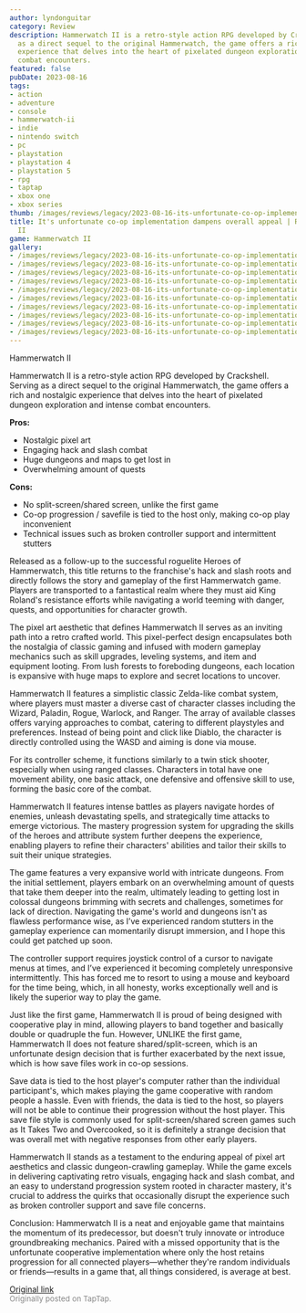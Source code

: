 ```yaml
---
author: lyndonguitar
category: Review
description: Hammerwatch II is a retro-style action RPG developed by Crackshell. Serving
  as a direct sequel to the original Hammerwatch, the game offers a rich and nostalgic
  experience that delves into the heart of pixelated dungeon exploration and intense
  combat encounters.
featured: false
pubDate: 2023-08-16
tags:
- action
- adventure
- console
- hammerwatch-ii
- indie
- nintendo switch
- pc
- playstation
- playstation 4
- playstation 5
- rpg
- taptap
- xbox one
- xbox series
thumb: /images/reviews/legacy/2023-08-16-its-unfortunate-co-op-implementation-dampens-overall-appeal--review---hammerwatch-ii-0.avif
title: It's unfortunate co-op implementation dampens overall appeal | Review - Hammerwatch
  II
game: Hammerwatch II
gallery:
- /images/reviews/legacy/2023-08-16-its-unfortunate-co-op-implementation-dampens-overall-appeal--review---hammerwatch-ii-0.avif
- /images/reviews/legacy/2023-08-16-its-unfortunate-co-op-implementation-dampens-overall-appeal--review---hammerwatch-ii-1.avif
- /images/reviews/legacy/2023-08-16-its-unfortunate-co-op-implementation-dampens-overall-appeal--review---hammerwatch-ii-2.avif
- /images/reviews/legacy/2023-08-16-its-unfortunate-co-op-implementation-dampens-overall-appeal--review---hammerwatch-ii-3.avif
- /images/reviews/legacy/2023-08-16-its-unfortunate-co-op-implementation-dampens-overall-appeal--review---hammerwatch-ii-4.avif
- /images/reviews/legacy/2023-08-16-its-unfortunate-co-op-implementation-dampens-overall-appeal--review---hammerwatch-ii-5.avif
- /images/reviews/legacy/2023-08-16-its-unfortunate-co-op-implementation-dampens-overall-appeal--review---hammerwatch-ii-6.avif
- /images/reviews/legacy/2023-08-16-its-unfortunate-co-op-implementation-dampens-overall-appeal--review---hammerwatch-ii-7.avif
- /images/reviews/legacy/2023-08-16-its-unfortunate-co-op-implementation-dampens-overall-appeal--review---hammerwatch-ii-8.avif
- /images/reviews/legacy/2023-08-16-its-unfortunate-co-op-implementation-dampens-overall-appeal--review---hammerwatch-ii-9.avif
---
```

Hammerwatch II

Hammerwatch II is a retro-style action RPG developed by Crackshell. Serving as a direct sequel to the original Hammerwatch, the game offers a rich and nostalgic experience that delves into the heart of pixelated dungeon exploration and intense combat encounters.


**Pros:**
- Nostalgic pixel art
- Engaging hack and slash combat
- Huge dungeons and maps to get lost in
- Overwhelming amount of quests


**Cons:**
- No split-screen/shared screen, unlike the first game
- Co-op progression / savefile is tied to the host only, making co-op play inconvenient
- Technical issues such as broken controller support and intermittent stutters


Released as a follow-up to the successful roguelite Heroes of Hammerwatch, this title returns to the franchise's hack and slash roots and directly follows the story and gameplay of the first Hammerwatch game. Players are transported to a fantastical realm where they must aid King Roland's resistance efforts while navigating a world teeming with danger, quests, and opportunities for character growth.

The pixel art aesthetic that defines Hammerwatch II serves as an inviting path into a retro crafted world. This pixel-perfect design encapsulates both the nostalgia of classic gaming and infused with modern gameplay mechanics such as skill upgrades, leveling systems, and item and equipment looting. From lush forests to foreboding dungeons, each location is expansive with huge maps to explore and secret locations to uncover.

Hammerwatch II features a simplistic classic Zelda-like combat system, where players must master a diverse cast of character classes including the Wizard, Paladin, Rogue, Warlock, and Ranger. The array of available classes offers varying approaches to combat, catering to different playstyles and preferences. Instead of being point and click like Diablo, the character is directly controlled using the WASD and aiming is done via mouse.

For its controller scheme, it functions similarly to a twin stick shooter, especially when using ranged classes. Characters in total have one movement ability, one basic attack, one defensive and offensive skill to use, forming the basic core of the combat.

Hammerwatch II features intense battles as players navigate hordes of enemies, unleash devastating spells, and strategically time attacks to emerge victorious. The mastery progression system for upgrading the skills of the heroes and attribute system further deepens the experience, enabling players to refine their characters' abilities and tailor their skills to suit their unique strategies.

The game features a very expansive world with intricate dungeons. From the initial settlement, players embark on an overwhelming amount of quests that take them deeper into the realm, ultimately leading to getting lost in colossal dungeons brimming with secrets and challenges, sometimes for lack of direction. Navigating the game's world and dungeons isn't as flawless performance wise, as I’ve experienced random stutters in the gameplay experience can momentarily disrupt immersion, and I hope this could get patched up soon.

The controller support requires joystick control of a cursor to navigate menus at times, and I’ve experienced it becoming completely unresponsive intermittently. This has forced me to resort to using a mouse and keyboard for the time being, which, in all honesty, works exceptionally well and is likely the superior way to play the game.

Just like the first game, Hammerwatch II is proud of being designed with cooperative play in mind, allowing players to band together and basically double or quadruple the fun. However, UNLIKE the first game, Hammerwatch II does not feature shared/split-screen, which is an unfortunate design decision that is further exacerbated by the next issue, which is how save files work in co-op sessions.

Save data is tied to the host player's computer rather than the individual participant's, which makes playing the game cooperative with random people a hassle. Even with friends, the data is tied to the host, so players will not be able to continue their progression without the host player. This save file style is commonly used for split-screen/shared screen games such as It Takes Two and Overcooked, so it is definitely a strange decision that was overall met with negative responses from other early players.

Hammerwatch II stands as a testament to the enduring appeal of pixel art aesthetics and classic dungeon-crawling gameplay. While the game excels in delivering captivating retro visuals, engaging hack and slash combat, and an easy to understand progression system rooted in character mastery, it's crucial to address the quirks that occasionally disrupt the experience such as broken controller support and save file concerns.

Conclusion:
Hammerwatch II is a neat and enjoyable game that maintains the momentum of its predecessor, but doesn't truly innovate or introduce groundbreaking mechanics. Paired with a missed opportunity that is the unfortunate cooperative implementation where only the host retains progression for all connected players—whether they're random individuals or friends—results in a game that, all things considered, is average at best.

[Original link](https://www.taptap.io/post/6150690)<br><span style="font-size: 0.95em; color: #888;">Originally posted on TapTap.</span>
